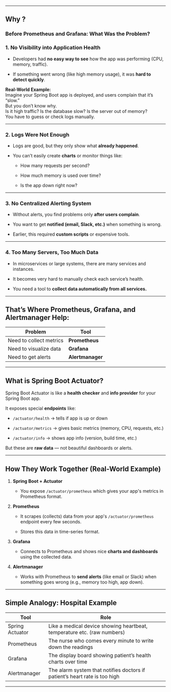 
---

## Why  ? 
### **Before Prometheus and Grafana: What Was the Problem?**

### 1. **No Visibility into Application Health**

- Developers had **no easy way to see** how the app was performing (CPU, memory, traffic).
    
- If something went wrong (like high memory usage), it was **hard to detect quickly**.
    

**Real-World Example:**  
Imagine your Spring Boot app is deployed, and users complain that it’s “slow.”  
But you don’t know why.  
Is it high traffic? Is the database slow? Is the server out of memory?  
You have to guess or check logs manually.

---

### 2. **Logs Were Not Enough**

- Logs are good, but they only show what **already happened**.
    
- You can’t easily create **charts** or monitor things like:
    
    - How many requests per second?
        
    - How much memory is used over time?
        
    - Is the app down right now?
        

---

### 3. **No Centralized Alerting System**

- Without alerts, you find problems only **after users complain**.
    
- You want to get **notified (email, Slack, etc.)** when something is wrong.
    
- Earlier, this required **custom scripts** or expensive tools.
    

---

### 4. **Too Many Servers, Too Much Data**

- In microservices or large systems, there are many services and instances.
    
- It becomes very hard to manually check each service’s health.
    
- You need a tool to **collect data automatically from all services.**
    

---

## **That’s Where Prometheus, Grafana, and Alertmanager Help:**

|Problem|Tool|
|---|---|
|Need to collect metrics|**Prometheus**|
|Need to visualize data|**Grafana**|
|Need to get alerts|**Alertmanager**|


---

## **What is Spring Boot Actuator?**

Spring Boot Actuator is like a **health checker** and **info provider** for your Spring Boot app.

It exposes special **endpoints** like:

- `/actuator/health` → tells if app is up or down
    
- `/actuator/metrics` → gives basic metrics (memory, CPU, requests, etc.)
    
- `/actuator/info` → shows app info (version, build time, etc.)
    

But these are **raw data** — not beautiful dashboards or alerts.

---

## **How They Work Together (Real-World Example)**

1. **Spring Boot + Actuator**
    
    - You expose `/actuator/prometheus` which gives your app's metrics in Prometheus format.
        
2. **Prometheus**
    
    - It scrapes (collects) data from your app's `/actuator/prometheus` endpoint every few seconds.
        
    - Stores this data in time-series format.
        
3. **Grafana**
    
    - Connects to Prometheus and shows nice **charts and dashboards** using the collected data.
        
4. **Alertmanager**
    
    - Works with Prometheus to **send alerts** (like email or Slack) when something goes wrong (e.g., memory too high, app down).
        

---

## **Simple Analogy: Hospital Example**

|Tool|Role|
|---|---|
|Spring Actuator|Like a medical device showing heartbeat, temperature etc. (raw numbers)|
|Prometheus|The nurse who comes every minute to write down the readings|
|Grafana|The display board showing patient’s health charts over time|
|Alertmanager|The alarm system that notifies doctors if patient’s heart rate is too high|

---

